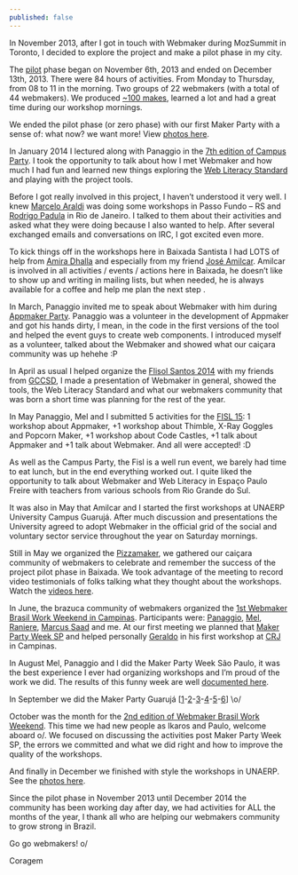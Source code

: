 ```yaml
---
published: false
---
```

In November 2013, after I got in touch with Webmaker during MozSummit in Toronto, I decided to explore the project and make a pilot phase in my city.

The [pilot](https://events.webmaker.org/events/3054) phase began on November 6th, 2013 and ended on December 13th, 2013. There were 84 hours of activities. From Monday to Thursday, from 08 to 11 in the morning. Two groups of 22 webmakers (with a total of 44 webmakers). We produced [~100 makes](https://webmaker.org/pt-br/search?type=all&q=Brasil), learned a lot and had a great time during our workshop mornings.

We ended the pilot phase (or zero phase) with our first Maker Party with a sense of: what now? we want more! View [photos here](https://www.flickr.com/photos/_coragem/sets/72157638755424694/).

In January 2014 I lectured along with Panaggio in the [7th edition of Campus Party](http://campuse.ro/resource/43617/view.cp). I took the opportunity to talk about how I met Webmaker and how much I had fun and learned new things exploring the [Web Literacy Standard](https://learning.mozilla.org/en-US/web-literacy) and playing with the project tools.

Before I got really involved in this project, I haven’t understood it very well. I knew [Marcelo Araldi](https://twitter.com/araldimarcelo) was doing some workshops in Passo Fundo – RS and [Rodrigo Padula](https://twitter.com/rodrigopadula) in Rio de Janeiro. I talked to them about their activities and asked what they were doing because I also wanted to help. After several exchanged emails and conversations on IRC, I got excited even more.

To kick things off in the workshops here in Baixada Santista I had LOTS of help from [Amira Dhalla](https://twitter.com/amirad) and especially from my friend [José Amilcar](mailto:kankrezinho@gmail.com). Amilcar is involved in all activities / events / actions here in Baixada, he doesn’t like to show up and writing in mailing lists, but when needed, he is always available for a coffee and help me plan the next step .

In March, Panaggio invited me to speak about Webmaker with him during [Appmaker Party](https://reps.mozilla.org/e/webmaker-appmaker-workshop/). Panaggio was a volunteer in the development of Appmaker and got his hands dirty, I mean, in the code in the first versions of the tool and helped the event guys to create web components. I introduced myself as a volunteer, talked about the Webmaker and showed what our caiçara community was up hehehe :P

In April as usual I helped organize the [Flisol Santos 2014](http://flisolsantos.com.br/programacao) with my friends from [GCCSD](http://www.gccsd.com.br/), I made a presentation of Webmaker in general, showed the tools, the Web Literacy Standard and what our webmakers community that was born a short time was planning for the rest of the year.

In May Panaggio, Mel and I submitted 5 activities for the [FISL 15](http://papers.softwarelivre.org/papers_ng/public/new_grid?day=7): 1 workshop about Appmaker, +1 workshop about Thimble, X-Ray Goggles and Popcorn Maker, +1 workshop about Code Castles, +1 talk about Appmaker and +1 talk about Webmaker. And all were accepted! :D

As well as the Campus Party, the Fisl is a well run event, we barely had time to eat lunch, but in the end everything worked out. I quite liked the opportunity to talk about Webmaker and Web Literacy in Espaço Paulo Freire with teachers from various schools from Rio Grande do Sul.

It was also in May that Amilcar and I started the first workshops at UNAERP University Campus Guarujá. After much discussion and presentations the University agreed to adopt Webmaker in the official grid of the social and voluntary sector service throughout the year on Saturday mornings.

Still in May we organized the [Pizzamaker](https://reps.mozilla.org/e/pizzamaker/), we gathered our caiçara community of webmakers to celebrate and remember the success of the project pilot phase in Baixada. We took advantage of the meeting to record video testimonials of folks talking what they thought about the workshops. Watch the [videos here](https://coragem.github.io/blog/pizza-maker-party/).

In June, the brazuca community of webmakers organized the [1st Webmaker Brasil Work Weekend in Campinas](https://brazil.etherpad.mozilla.org/i-webmaker-brasil-work-weekend). Participants were: [Panaggio](https://twitter.com/panaggio), [Mel](https://twitter.com/mel__), [Raniere](http://blog.rgaiacs.com/), [Marcus Saad](https://twitter.com/mvnsaad) and me. At our first meeting we planned that [Maker Party Week SP](https://coragem.github.io/blog/maker-party-week-sp/) and helped personally [Geraldo](https://twitter.com/geraldobarros_) in his first workshop at [CRJ](http://www.campinas.sp.gov.br/governo/cidadania-assistencia-e-inclusao-social/juventude-conectada.php) in Campinas.

In August Mel, Panaggio and I did the Maker Party Week São Paulo, it was the best experience I ever had organizing workshops and I’m proud of the work we did. The results of this funny week are well [documented here](https://coragem.github.io/blog/an-adventure-in-caicaras-and-campineiras-lands/).

In September we did the Maker Party Guarujá [[1](https://events.webmaker.org/events/5485)-[2](https://events.webmaker.org/events/5486)-[3](https://events.webmaker.org/events/5487)-[4](https://events.webmaker.org/events/5488)-[5](https://events.webmaker.org/events/5489)-[6](https://events.webmaker.org/events/5490)] \o/

October was the month for the [2nd edition of Webmaker Brasil Work Weekend](https://coragem.github.io/blog/ii-webmaker-brasil-work-weekend/). This time we had new people as Ikaros and Paulo, welcome aboard o/. We focused on discussing the activities post Maker Party Week SP, the errors we committed and what we did right and how to improve the quality of the workshops.

And finally in December we finished with style the workshops in UNAERP. See the [photos here](https://www.flickr.com/photos/webmakerbrasil/sets/72157649639619866/).

Since the pilot phase in November 2013 until December 2014 the community has been working day after day, we had activities for ALL the months of the year, I thank all who are helping our webmakers community to grow strong in Brazil.

Go go webmakers! o/

Coragem